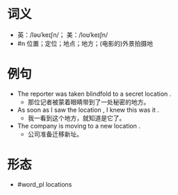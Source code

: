# 词义
- 英：/ləʊˈkeɪʃn/； 美：/loʊˈkeɪʃn/
- #n 位置；定位；地点；地方；(电影的)外景拍摄地
# 例句
- The reporter was taken blindfold to a secret location .
	- 那位记者被蒙着眼睛带到了一处秘密的地方。
- As soon as I saw the location , I knew this was it .
	- 我一看到这个地方，就知道是它了。
- The company is moving to a new location .
	- 公司准备迁移新址。
# 形态
- #word_pl locations
